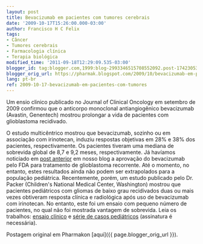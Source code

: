 ```yaml
---
layout: post
title: Bevacizumab em pacientes com tumores cerebrais
date: '2009-10-17T15:26:00.000-03:00'
author: Francisco H C Felix
tags:
- Câncer
- Tumores cerebrais
- Farmacologia clínica
- Terapia biológica
modified_time: '2011-09-18T12:29:09.535-03:00'
blogger_id: tag:blogger.com,1999:blog-2993346515708552092.post-1742305344683735648
blogger_orig_url: https://pharmak.blogspot.com/2009/10/bevacizumab-em-pacientes-com-tumores.html
lang: pt-br
ref: 2009-10-17-bevacizumab-em-pacientes-com-tumores
---
```


Um ensio clinico publicado no Journal of Clinical Oncology em setembro de 2009 confirmou que o anticorpo monoclonal antiangiogênico bevacizumab (Avastin, Genentech) mostrou prolongar a vida de pacientes com glioblastoma recidivado.

<!--more-->

O estudo multicêntrico mostrou que bevacizumab, sozinho ou em associação com irinotecan, induziu respostas objetivas em 28% e 38% dos pacientes, respectivamente. Os pacientes tiveram uma mediana de sobrevida global de 8,7 e 9,2 meses, respectivamente. Já havíamos noticiado em [post anterior](../../05/16/bevacizumab-foi-aprovado-pelo-fda-para.html) em nosso blog a aprovação do bevacizumab pelo FDA para tratamento de glioblastoma recorrente. Até o momento, no entanto, estes resultados ainda não podem ser extrapolados para a população pediátrica. Recentemente, porém, um estudo publicado pelo Dr. Packer (Children's National Medical Center, Washington) mostrou que pacientes pediátricos com gliomas de baixo grau recidivados duas ou mais vezes obtiveram resposta clínica e radiológica após uso de bevacizumab com irinotecan. No entanto, este foi um ensaio com pequeno número de pacientes, no qual não foi mostrada vantagem de sobrevida. Leia os trabalhos: [ensaio clínico](https://doi.org/10.1200/JCO.2008.19.8721) e [série de casos pediátricos](https://doi.org/10.1002/pbc.21935) (assinatura é necessária).

Postagem original em Pharmakon [aqui]({{ page.blogger_orig_url }}).
